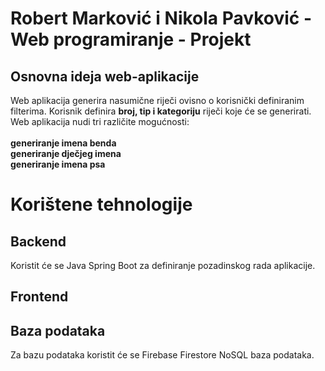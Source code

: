 # Robert Marković i Nikola Pavković - Web programiranje - Projekt
## Osnovna ideja web-aplikacije
Web aplikacija generira nasumične riječi ovisno o korisnički definiranim filterima.
Korisnik definira **broj, tip i kategoriju** riječi koje će se generirati.
Web aplikacija nudi tri različite mogućnosti:<br><br>
**generiranje imena benda**<br>
**generiranje dječjeg imena**<br>
**generiranje imena psa**<br>

# Korištene tehnologije
## Backend
Koristit će se Java Spring Boot za definiranje pozadinskog rada aplikacije.

## Frontend
## Baza podataka
Za bazu podataka koristit će se Firebase Firestore NoSQL baza podataka.
